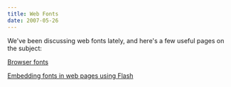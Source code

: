 ```yaml
---
title: Web Fonts
date: 2007-05-26
---
```

We've been discussing web fonts lately, and here's a few useful pages on the subject:

<a href="http://www.ampsoft.net/webdesign-l/WindowsMacFonts.html">Browser fonts</a>

<a href="http://www.mikeindustries.com/sifr/">Embedding fonts in web pages using Flash</a>

